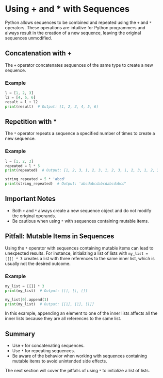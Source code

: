 # Using + and * with Sequences

Python allows sequences to be combined and repeated using the `+` and `*` operators. These operations are intuitive for Python programmers and always result in the creation of a new sequence, leaving the original sequences unmodified.

## Concatenation with +

The `+` operator concatenates sequences of the same type to create a new sequence.

### Example
```python
l = [1, 2, 3]
l2 = [4, 5, 6]
result = l + l2
print(result)  # Output: [1, 2, 3, 4, 5, 6]
```

## Repetition with *

The `*` operator repeats a sequence a specified number of times to create a new sequence.

### Example
```python
l = [1, 2, 3]
repeated = l * 5
print(repeated)  # Output: [1, 2, 3, 1, 2, 3, 1, 2, 3, 1, 2, 3, 1, 2, 3]

string_repeated = 5 * 'abcd'
print(string_repeated)  # Output: 'abcdabcdabcdabcdabcd'
```

## Important Notes

- Both `+` and `*` always create a new sequence object and do not modify the original operands.
- Be cautious when using `*` with sequences containing mutable items.

## Pitfall: Mutable Items in Sequences

Using the `*` operator with sequences containing mutable items can lead to unexpected results. For instance, initializing a list of lists with `my_list = [[]] * 3` creates a list with three references to the same inner list, which is usually not the desired outcome.

### Example
```python
my_list = [[]] * 3
print(my_list)  # Output: [[], [], []]

my_list[0].append(1)
print(my_list)  # Output: [[1], [1], [1]]
```

In this example, appending an element to one of the inner lists affects all the inner lists because they are all references to the same list.

## Summary

- Use `+` for concatenating sequences.
- Use `*` for repeating sequences.
- Be aware of the behavior when working with sequences containing mutable items to avoid unintended side effects.

The next section will cover the pitfalls of using `*` to initialize a list of lists.
